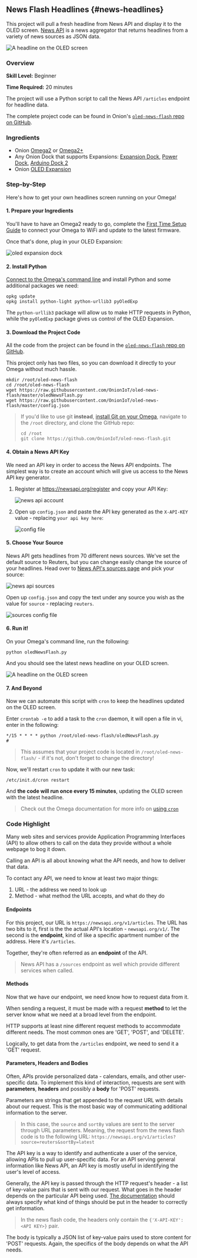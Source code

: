 ## News Flash Headlines {#news-headlines}

This project will pull a fresh headline from News API and display it to the OLED screen. [News API](https://newsapi.org/) is a news aggregator that returns headlines from a variety of news sources as JSON data.

![A headline on the OLED screen](./img/news-flash-photo.jpg)


### Overview

**Skill Level:** Beginner

**Time Required:** 20 minutes

The project will use a Python script to call the News API `/articles` endpoint for headline data.

The complete project code can be found in Onion's [`oled-news-flash` repo on GitHub](https://github.com/OnionIoT/oled-news-flash).


### Ingredients

* Onion [Omega2](https://onion.io/store/omega2/) or [Omega2+](https://onion.io/store/omega2p/)
* Any Onion Dock that supports Expansions: [Expansion Dock](https://onion.io/store/expansion-dock/), [Power Dock](https://onion.io/store/power-dock/), [Arduino Dock 2](https://onion.io/store/arduino-dock-r2/)
* Onion [OLED Expansion](https://onion.io/store/oled-expansion/)


### Step-by-Step

Here's how to get your own headlines screen running on your Omega!

#### 1. Prepare your Ingredients

You'll have to have an Omega2 ready to go, complete the [First Time Setup Guide](https://docs.onion.io/omega2-docs/first-time-setup.html) to connect your Omega to WiFi and update to the latest firmware.

Once that's done, plug in your OLED Expansion:

![oled expansion dock]( ./img/oled-expansion-dock-45deg.jpg)


#### 2. Install Python

[Connect to the Omega's command line](https://docs.onion.io/omega2-docs/connecting-to-the-omega-terminal.html) and install Python and some additional packages we need:

```
opkg update
opkg install python-light python-urllib3 pyOledExp
```

The `python-urllib3` package will allow us to make HTTP requests in Python, while the `pyOledExp` package gives us control of the OLED Expansion.


#### 3. Download the Project Code

All the code from the project can be found in the [`oled-news-flash` repo on GitHub](https://github.com/OnionIoT/oled-news-flash).

This project only has two files, so you can download it directly to your Omega without much hassle.

```
mkdir /root/oled-news-flash
cd /root/oled-news-flash
wget https://raw.githubusercontent.com/OnionIoT/oled-news-flash/master/oledNewsFlash.py
wget https://raw.githubusercontent.com/OnionIoT/oled-news-flash/master/config.json
```

>If you'd like to use git **instead**, [install Git on your Omega](https://docs.onion.io/omega2-docs/installing-and-using-git.html), navigate to the `/root` directory, and clone the GitHub repo:
>
>```
>cd /root
>git clone https://github.com/OnionIoT/oled-news-flash.git
>```

#### 4. Obtain a News API Key

We need an API key in order to access the News API endpoints. The simplest way is to create an account which will give us access to the News API key generator.

1. Register at https://newsapi.org/register and copy your API Key:

	![news api account](./img/news-flash-1-api-key.png)

1. Open up `config.json` and paste the API key generated as the `X-API-KEY` value - replacing `your api key here`:

	![config file](./img/news-flash-2-config-file.png)


#### 5. Choose Your Source

News API gets headlines from 70 different news sources. We've set the default source to Reuters, but you can change easily change the source of your headlines. Head over to [News API's sources page](https://newsapi.org/sources) and pick your source:

![news api sources](./img/news-flash-3-news-api-sources.png)

Open up `config.json` and copy the text under any source you wish as the value for `source` - replacing `reuters`.

![sources config file](./img/news-flash-4-config-file-source.png)


#### 6. Run it!

On your Omega's command line, run the following:

```
python oledNewsFlash.py
```

And you should see the latest news headline on your OLED screen.

![A headline on the OLED screen](./img/news-flash-photo.jpg)

#### 7. And Beyond

Now we can automate this script with `cron` to keep the headlines updated on the OLED screen.

Enter `crontab -e` to add a task to the `cron` daemon, it will open a file in vi, enter in the following:

```
*/15 * * * * python /root/oled-news-flash/oledNewsFlash.py
#
```

> This assumes that your project code is located in `/root/oled-news-flash/` - if it's not, don't forget to change the directory!


Now, we'll restart `cron` to update it with our new task:

```
/etc/init.d/cron restart
```

And **the code will run once every 15 minutes**, updating the OLED screen with the latest headline.

> Check out the Omega documentation for more info on [using `cron`](https://docs.onion.io/omega2-docs/running-a-command-on-a-schedule.html)


### Code Highlight

Many web sites and services provide Application Programming Interfaces (API) to allow others to call on the data they provide without a whole webpage to bog it down.

Calling an API is all about knowing what the API needs, and how to deliver that data.

To contact any API, we need to know at least two major things:

1. URL - the address we need to look up
2. Method - what method the URL accepts, and what do they do

#### Endpoints

For this project, our URL is `https://newsapi.org/v1/articles`. The URL has two bits to it, first is the the actual API's location - `newsapi.org/v1/`. The second is the **endpoint**, kind of like a specific apartment number of the address. Here it's `/articles`.

Together, they're often referred as an **endpoint** of the API.

>News API has a `/sources` endpoint as well which provide different services when called.

#### Methods

Now that we have our endpoint, we need know how to request data from it.

When sending a request, it must be made with a request **method** to let the server know what we need at a broad level from the endpoint.

HTTP supports at least nine different request methods to accommodate different needs. The most common ones are 'GET', 'POST', and 'DELETE'.

Logically, to get data from the `/articles` endpoint, we need to send it a 'GET' request.

#### Parameters, Headers and Bodies

Often, APIs provide personalized data - calendars, emails, and other user-specific data. To implement this kind of interaction, requests are sent with **parameters**, **headers** and possibly a **body** for 'POST' requests.

Parameters are strings that get appended to the request URL with details about our request. This is the most basic way of communicating additional information to the server.

>In this case, the `source` and `sortBy` values are sent to the server through URL parameters. Meaning, the request from the news flash code is to the following URL: `https://newsapi.org/v1/articles?source=reuters&sortBy=latest`

The API key is a way to identify and authenticate a user of the service, allowing APIs to pull up user-specific data. For an API serving general information like News API, an API key is mostly useful in identifying the user's level of access.

Generally, the API key is passed through the HTTP request's header - a list of key-value pairs that is sent with our request. What goes in the header depends on the particular API being used. [The documentation](https://newsapi.org/#documentation) should always specify what kind of things should be put in the header to correctly get information.

>In the news flash code, the headers only contain the `{'X-API-KEY':<API KEY>}` pair.

The body is typically a JSON list of key-value pairs used to store content for 'POST' requests. Again, the specifics of the body depends on what the API needs.
